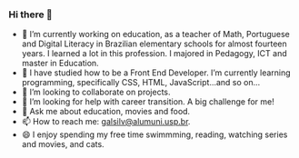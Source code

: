 ### Hi there 👋

- 🔭 I’m currently working on education, as a teacher of Math, Portuguese and Digital Literacy in Brazilian elementary schools for almost fourteen years. I learned a lot in this profession. I majored in Pedagogy, ICT and master in Education. 
- 🌱 I have studied how to be a Front End Developer. I’m currently learning programming, specifically CSS, HTML, JavaScript...and so on...
- 👯 I’m looking to collaborate on projects.
- 🤔 I’m looking for help with career transition. A big challenge for me!
- 💬 Ask me about education, movies and food. 
- 📫 How to reach me: galsilv@alumuni.usp.br.
- 😄 I enjoy spending my free time swimmming, reading, watching series and movies, and cats.
